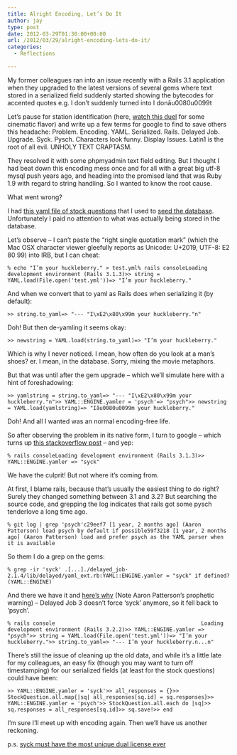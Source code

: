 ```yaml
---
title: Alright Encoding, Let’s Do It
author: jay
type: post
date: 2012-03-29T01:30:00+00:00
url: /2012/03/29/alright-encoding-lets-do-it/
categories:
  - Reflections

---
```

My former colleagues ran into an issue recently with a Rails 3.1 application when they upgraded to the latest versions of several gems where text stored in a serialized field suddenly started showing the bytecodes for accented quotes e.g. I don’t suddenly turned into I donâu0080u0099t

Let’s pause for station identification (here, [watch this duel][1] for some cinematic flavor) and write up a few terms for google to find to save others this headache: Problem. Encoding. YAML. Serialized. Rails. Delayed Job. Upgrade. Syck. Pysch. Characters look funny. Display Issues. Latin1 is the root of all evil. UNHOLY TEXT CRAPTASM.

They resolved it with some phpmyadmin text field editing. But I thought I had beat down this encoding mess once and for all with a great big utf-8 mysql push years ago, and heading into the promised land that was Ruby 1.9 with regard to string handling. So I wanted to know the root cause.

What went wrong?

I had [this yaml file of stock questions][2] that I used to [seed the database][3]. Unfortunately I paid no attention to what was actually being stored in the database.

Let’s observe &#8211; I can’t paste the “right single quotation mark” (which the Mac OSX character viewer gleefully reports as Unicode: U+2019, UTF-8: E2 80 99) into IRB, but I can cheat:

<div class="highlighter-rouge">
  <pre class="highlight"><code>% echo "I’m your huckleberry." &gt; test.yml% rails consoleLoading development environment (Rails 3.1.3)&gt;&gt; string = YAML.load(File.open('test.yml'))=&gt; "I’m your huckleberry."</code></pre>
</div>

And when we convert that to yaml as Rails does when serializing it (by default):

<div class="highlighter-rouge">
  <pre class="highlight"><code>&gt;&gt; string.to_yaml=&gt; "--- "I\xE2\x80\x99m your huckleberry."n"</code></pre>
</div>

Doh! But then de-yamling it seems okay:

<div class="highlighter-rouge">
  <pre class="highlight"><code>&gt;&gt; newstring = YAML.load(string.to_yaml)=&gt; "I’m your huckleberry."</code></pre>
</div>

Which is why I never noticed. I mean, how often do you look at a man’s shoes? er. I mean, in the database. Sorry, mixing the movie metaphors.

But that was until after the gem upgrade &#8211; which we’ll simulate here with a hint of foreshadowing:

<div class="highlighter-rouge">
  <pre class="highlight"><code>&gt;&gt; yamlstring = string.to_yaml=&gt; "--- "I\xE2\x80\x99m your huckleberry."n"&gt;&gt; YAML::ENGINE.yamler = 'psych'=&gt; "psych"&gt;&gt; newstring = YAML.load(yamlstring)=&gt; "Iâu0080u0099m your huckleberry."</code></pre>
</div>

Doh! And all I wanted was an normal encoding-free life.

So after observing the problem in its native form, I turn to google &#8211; which turns up [this stackoverflow post][4] &#8211; and yep:

<div class="highlighter-rouge">
  <pre class="highlight"><code>% rails consoleLoading development environment (Rails 3.1.3)&gt;&gt; YAML::ENGINE.yamler =&gt; "syck"</code></pre>
</div>

We have the culprit! But not where it’s coming from.

At first, I blame rails, because that’s usually the easiest thing to do right? Surely they changed something between 3.1 and 3.2? But searching the source code, and grepping the log indicates that rails got some pysch tenderlove a long time ago.

<div class="highlighter-rouge">
  <pre class="highlight"><code>% git log | grep 'psych'c29eef7 [1 year, 2 months ago] (Aaron Patterson) load psych by default if possible59f3218 [1 year, 2 months ago] (Aaron Patterson) load and prefer psych as the YAML parser when it is available</code></pre>
</div>

So them I do a grep on the gems:

<div class="highlighter-rouge">
  <pre class="highlight"><code>% grep -ir 'syck' .[...]./delayed_job-2.1.4/lib/delayed/yaml_ext.rb:YAML::ENGINE.yamler = "syck" if defined?(YAML::ENGINE)</code></pre>
</div>

And there we have it and [here’s why][5] (Note Aaron Patterson’s prophetic warning) &#8211; Delayed Job 3 doesn’t force ‘syck’ anymore, so it fell back to ‘psych’.

<div class="highlighter-rouge">
  <pre class="highlight"><code>% rails console                                              Loading development environment (Rails 3.2.2)&gt;&gt; YAML::ENGINE.yamler =&gt; "psych"&gt;&gt; string = YAML.load(File.open('test.yml'))=&gt; "I’m your huckleberry."&gt;&gt; string.to_yaml=&gt; "--- I’m your huckleberry.n...n"</code></pre>
</div>

There’s still the issue of cleaning up the old data, and while it’s a little late for my colleagues, an easy fix (though you may want to turn off timestamping) for our serialized fields (at least for the stock questions) could have been:

<div class="highlighter-rouge">
  <pre class="highlight"><code>&gt;&gt; YAML::ENGINE.yamler = 'syck'&gt;&gt; all_responses = {}&gt;&gt; StockQuestion.all.map{|sq| all_responses[sq.id] = sq.responses}&gt;&gt; YAML::ENGINE.yamler = 'psych'&gt;&gt; StockQuestion.all.each do |sq|&gt;&gt; sq.responses = all_responses[sq.id]&gt;&gt; sq.save!&gt;&gt; end</code></pre>
</div>

I’m sure I’ll meet up with encoding again. Then we’ll have us another reckoning.

p.s. [syck must have the most unique dual license ever][6]

 [1]: http://www.youtube.com/watch?v=JGpajGj07BU&feature=youtu.be&t=1m3s
 [2]: https://github.com/extension/learn/blob/667b5cc96c263ce54f669087e5d4e69632a1e8d6/db/sensemaking_questions.yml
 [3]: https://github.com/extension/learn/blob/667b5cc96c263ce54f669087e5d4e69632a1e8d6/db/seeds.rb#L293
 [4]: http://stackoverflow.com/questions/8558101/rails-encoding-woes-with-serialized-hashes-despite-utf8
 [5]: https://github.com/collectiveidea/delayed_job/commit/cbb4060c8dad886f59d77deab444c94ad61e09a9#lib/delayed/yaml_ext.rb
 [6]: https://github.com/indeyets/syck/blob/master/COPYING